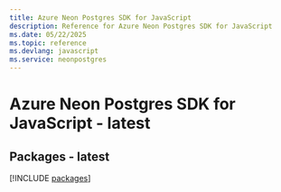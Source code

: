 ```yaml
---
title: Azure Neon Postgres SDK for JavaScript
description: Reference for Azure Neon Postgres SDK for JavaScript
ms.date: 05/22/2025
ms.topic: reference
ms.devlang: javascript
ms.service: neonpostgres
---
```

# Azure Neon Postgres SDK for JavaScript - latest
## Packages - latest
[!INCLUDE [packages](neon-postgres-index.md)]